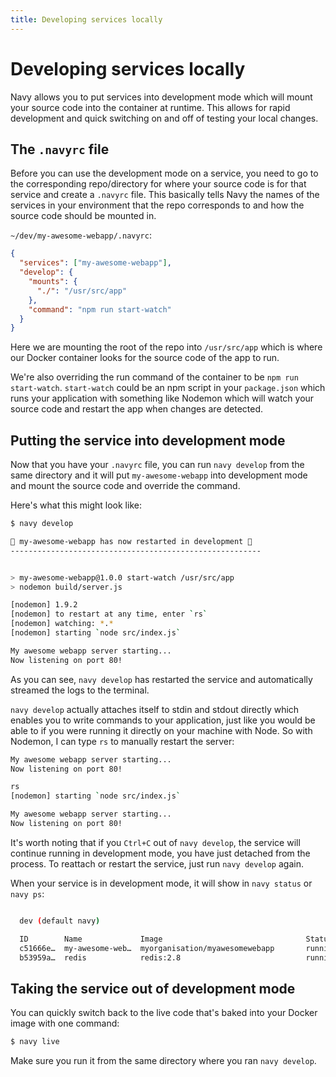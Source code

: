 ```yaml
---
title: Developing services locally
---
```


Developing services locally
===========================

Navy allows you to put services into development mode which will mount your source code into the container at runtime. This allows for rapid development and quick switching on and off of testing your local changes.


## The `.navyrc` file

Before you can use the development mode on a service, you need to go to the corresponding repo/directory for where your source code is for that service and create a `.navyrc` file. This basically tells Navy the names of the services in your environment that the repo corresponds to and how the source code should be mounted in.

`~/dev/my-awesome-webapp/.navyrc`:

```json
{
  "services": ["my-awesome-webapp"],
  "develop": {
    "mounts": {
      "./": "/usr/src/app"
    },
    "command": "npm run start-watch"
  }
}
```

Here we are mounting the root of the repo into `/usr/src/app` which is where our Docker container looks for the source code of the app to run.

We're also overriding the run command of the container to be `npm run start-watch`. `start-watch` could be an npm script in your `package.json` which runs your application with something like Nodemon which will watch your source code and restart the app when changes are detected.


## Putting the service into development mode

Now that you have your `.navyrc` file, you can run `navy develop` from the same directory and it will put `my-awesome-webapp` into development mode and mount the source code and override the command.

Here's what this might look like:

```sh
$ navy develop

🚧 my-awesome-webapp has now restarted in development 🚧
--------------------------------------------------------


> my-awesome-webapp@1.0.0 start-watch /usr/src/app
> nodemon build/server.js

[nodemon] 1.9.2
[nodemon] to restart at any time, enter `rs`
[nodemon] watching: *.*
[nodemon] starting `node src/index.js`

My awesome webapp server starting...
Now listening on port 80!
```

As you can see, `navy develop` has restarted the service and automatically streamed the logs to the terminal.

`navy develop` actually attaches itself to stdin and stdout directly which enables you to write commands to your application, just like you would be able to if you were running it directly on your machine with Node. So with Nodemon, I can type `rs` to manually restart the server:

```sh
My awesome webapp server starting...
Now listening on port 80!

rs
[nodemon] starting `node src/index.js`

My awesome webapp server starting...
Now listening on port 80!
```

It's worth noting that if you `Ctrl+C` out of `navy develop`, the service will continue running in development mode, you have just detached from the process. To reattach or restart the service, just run `navy develop` again.

When your service is in development mode, it will show in `navy status` or `navy ps`:

```sh

  dev (default navy)

  ID        Name             Image                                Status
  c51666e…  my-awesome-web…  myorganisation/myawesomewebapp       running (development)
  b53959a…  redis            redis:2.8                            running

```


## Taking the service out of development mode

You can quickly switch back to the live code that's baked into your Docker image with one command:

```sh
$ navy live
```

Make sure you run it from the same directory where you ran `navy develop`.
